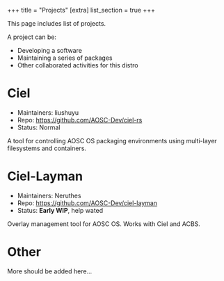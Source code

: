 +++
title = "Projects"
[extra]
list_section = true
+++

This page includes list of projects.

A project can be:

- Developing a software
- Maintaining a series of packages
- Other collaborated activities for this distro

# Ciel

- Maintainers: liushuyu
- Repo: https://github.com/AOSC-Dev/ciel-rs
- Status: Normal

A tool for controlling AOSC OS packaging environments using multi-layer filesystems and containers.

# Ciel-Layman

- Maintainers: Neruthes
- Repo: https://github.com/AOSC-Dev/ciel-layman
- Status: **Early WIP**, help wated

Overlay management tool for AOSC OS. Works with Ciel and ACBS.

# Other

More should be added here...